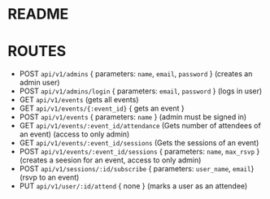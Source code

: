# README

 # ROUTES
  - POST `api/v1/admins` { parameters: `name`, `email`, `password` } (creates an admin user)
  - POST `api/v1/admins/login` { parameters: `email`, `password` } (logs in user)
  - GET `api/v1/events` (gets all events)
  - GET `api/v1/events/{:event_id}` { gets an event }
  - POST `api/v1/events` { parameters: `name` } (admin must be signed in)
  - GET `api/v1/events/:event_id/attendance` (Gets number of attendees of an event) (access to only admin)
  - GET `api/v1/events/:event_id/sessions` (Gets the sessions of an event)
  - POST `api/v1/events/:event_id/sessions` { parameters: `name`, `max_rsvp` } (creates a seesion for an event, access to only admin)
  - POST `api/v1/sessions/:id/subscribe` { parameters: `user_name`, `email`} (rsvp to an event)
  - PUT `api/v1/user/:id/attend` { none } (marks a user as an attendee)
     